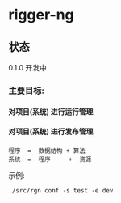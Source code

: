 # rigger-ng

## 状态

0.1.0  开发中

### 主要目标:
#### 对项目(系统) 进行运行管理
#### 对项目(系统) 进行发布管理

```
程序  =  数据结构 + 算法
系统  =  程序     +  资源
```

示例:
``` shell
./src/rgn conf -s test -e dev
```

